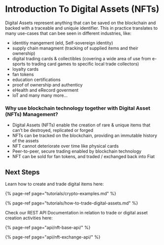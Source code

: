 # Introduction To Digital Assets \(NFTs\)

Digital Assets represent anything that can be saved on the blockchain and backed with a traceable and uniquie identifier. This in practice translates to many use-cases that can bee seen in different industries, like:

* identitiy mangement  \(eId, Self-sovereign identity\)
* supply chain managment \(tracking of supplied items and their ownership\)
* digital trading cards & collectibles \(covering a wide area of use from e-sports to trading card games to specific local trade collectors\)
* loyalty cards
* fan tokens
* education certifications
* proof of ownership and authenticy 
* eHealth and eRecord goverment
* IoT and many many more... 

### Why use blockchain technology together with Digital Asset \(NFTs\) Management? 

* Digital Assets \(NFTs\) enable the creation of rare & unique items that can’t be destroyed, replicated or forged 
* NFTs can be tracked on the blockchain, providing an immutable history of the assets 
* NFT cannot deteriorate over time like physical cards
* Peer-to-peer, secure trading enabled by blockchain technology 
* NFT can be sold for fan tokens, and traded / exchanged back into Fiat

## Next Steps

Learn how to create and trade digital items here:

{% page-ref page="tutorials/crypto-examples.md" %}

{% page-ref page="tutorials/how-to-trade-digital-assets.md" %}

Check our REST API Documentation in relation to trade or digital asset creation activities here:

{% page-ref page="api/nft-base-api/" %}

{% page-ref page="api/nft-exchange-api/" %}







